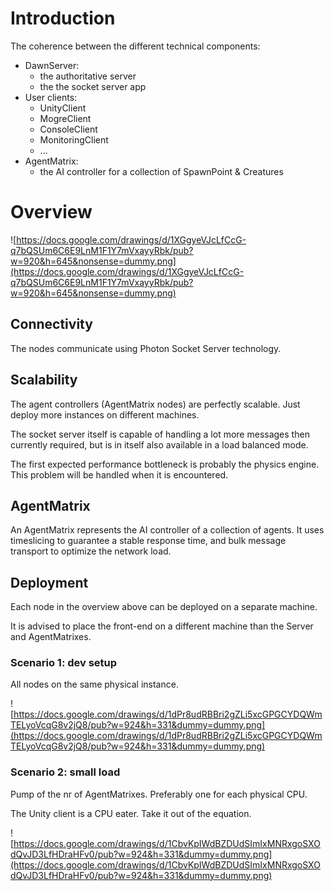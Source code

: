 # Introduction #

The coherence between the different technical components:
  * DawnServer:
    * the authoritative server
    * the the socket server app
  * User clients:
    * UnityClient
    * MogreClient
    * ConsoleClient
    * MonitoringClient
    * ...
  * AgentMatrix:
    * the AI controller for a collection of SpawnPoint & Creatures


# Overview #

![https://docs.google.com/drawings/d/1XGgyeVJcLfCcG-q7bQSUm6C6E9LnM1F1Y7mVxayyRbk/pub?w=920&h=645&nonsense=dummy.png](https://docs.google.com/drawings/d/1XGgyeVJcLfCcG-q7bQSUm6C6E9LnM1F1Y7mVxayyRbk/pub?w=920&h=645&nonsense=dummy.png)

## Connectivity ##

The nodes communicate using Photon Socket Server technology.

## Scalability ##

The agent controllers (AgentMatrix nodes) are perfectly scalable. Just deploy more instances on different machines.

The socket server itself is capable of handling a lot more messages then currently required, but is in itself also available in a load balanced mode.

The first expected performance bottleneck is probably the physics engine. This problem will be handled when it is encountered.

## AgentMatrix ##

An AgentMatrix represents the AI controller of a collection of agents. It uses timeslicing to guarantee a stable response time, and bulk message transport to optimize the network load.

## Deployment ##

Each node in the overview above can be deployed on a separate machine.

It is advised to place the front-end on a different machine than the Server and AgentMatrixes.

### Scenario 1: dev setup ###

All nodes on the same physical instance.

![https://docs.google.com/drawings/d/1dPr8udRBBri2gZLi5xcGPGCYDQWmTELyoVcqG8v2jQ8/pub?w=924&h=331&dummy=dummy.png](https://docs.google.com/drawings/d/1dPr8udRBBri2gZLi5xcGPGCYDQWmTELyoVcqG8v2jQ8/pub?w=924&h=331&dummy=dummy.png)

### Scenario 2: small load ###

Pump of the nr of AgentMatrixes. Preferably one for each physical CPU.

The Unity client is a CPU eater. Take it out of the equation.

![https://docs.google.com/drawings/d/1CbvKpIWdBZDUdSImIxMNRxgoSXOdQvJD3LfHDraHFv0/pub?w=924&h=331&dummy=dummy.png](https://docs.google.com/drawings/d/1CbvKpIWdBZDUdSImIxMNRxgoSXOdQvJD3LfHDraHFv0/pub?w=924&h=331&dummy=dummy.png)